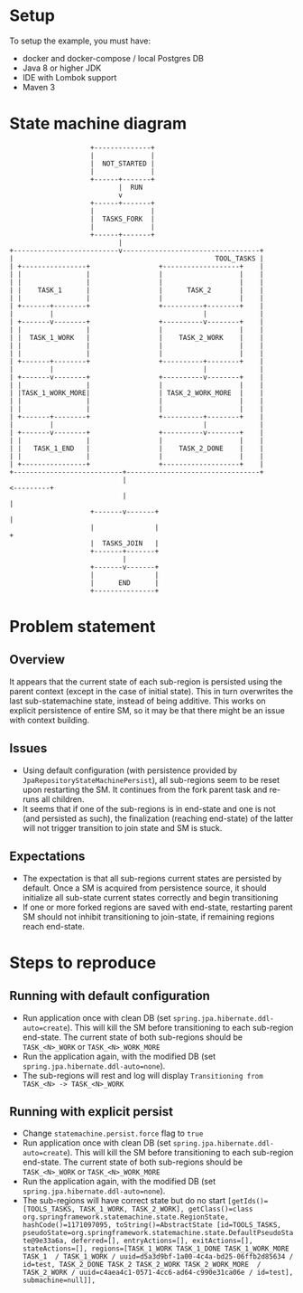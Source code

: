 # Setup

To setup the example, you must have:
 * docker and docker-compose / local Postgres DB
 * Java 8 or higher JDK
 * IDE with Lombok support
 * Maven 3

# State machine diagram
```
                    +--------------+
                    |              |
                    |  NOT_STARTED |
                    |              |
                    +------+-------+
                           |  RUN
                           v
                    +------+-------+
                    |              |
                    |  TASKS_FORK  |
                    |              |
                    +------+-------+
                           |
+--------------------------v----------------------------------+
|                                                  TOOL_TASKS |
| +----------------+                 +-------------------+    |
| |                |                 |                   |    |
| |                |                 |                   |    |
| |    TASK_1      |                 |      TASK_2       |    |
| |                |                 |                   |    |
| +-------+--------+                 +----------+--------+    |
|         |                                     |             |
| +-------v--------+                 +----------v--------+    |
| |                |                 |                   |    |
| |  TASK_1_WORK   |                 |    TASK_2_WORK    |    |
| |                |                 |                   |    |
| |                |                 |                   |    |
| +-------+--------+                 +----------+--------+    |
|         |                                     |             |
| +-------v--------+                 +----------v--------+    |
| |                |                 |                   |    |
| |TASK_1_WORK_MORE|                 | TASK_2_WORK_MORE  |    |
| |                |                 |                   |    |
| |                |                 |                   |    |
| +-------+--------+                 +----------+--------+    |
|         |                                     |             |
| +-------v--------+                 +----------v--------+    |
| |                |                 |                   |    |
| |   TASK_1_END   |                 |    TASK_2_DONE    |    |
| |                |                 |                   |    |
| +----------------+                 +-------------------+    |
+---------------------------+---------------------------------+
                            |                                                                                       <---------+
                            |                                                                                                 |
                    +-------v-------+                                                                                         |
                    |               |                                                                                         +
                    |  TASKS_JOIN   |
                    +-------+-------+
                            |
                    +-------v-------+
                    |               |
                    |      END      |
                    +---------------+
``` 

# Problem statement
## Overview

It appears that the current state of each sub-region is persisted using the parent context (except in the case of initial state). This in turn overwrites the last sub-statemachine state, instead of being additive.
This works on explicit persistence of entire SM, so it may be that there might be an issue with context building.
 
## Issues

 * Using default configuration (with persistence provided by `JpaRepositoryStateMachinePersist`), all sub-regions seem to be reset upon restarting the SM. It continues from the fork parent task and re-runs all children.
 * It seems that if one of the sub-regions is in end-state and one is not (and persisted as such), the finalization (reaching end-state) of the latter will not trigger transition to join state and SM is stuck.

## Expectations
    
 * The expectation is that all sub-regions current states are persisted by default. Once a SM is acquired from persistence source, it should initialize all sub-state current states correctly and begin transitioning
 * If one or more forked regions are saved with end-state, restarting parent SM should not inhibit transitioning to join-state, if remaining regions reach end-state.
 
# Steps to reproduce

## Running with default configuration
 * Run application once with clean DB (set `spring.jpa.hibernate.ddl-auto=create`). This will kill the SM before transitioning to each sub-region end-state. The current state of both sub-regions should be `TASK_<N>_WORK` or `TASK_<N>_WORK_MORE`
 * Run the application again, with the modified DB (set `spring.jpa.hibernate.ddl-auto=none`).
 * The sub-regions will rest and log will display ```Transitioning from TASK_<N> -> TASK_<N>_WORK```
 
## Running with explicit persist
  * Change `statemachine.persist.force` flag to `true`
  * Run application once with clean DB (set `spring.jpa.hibernate.ddl-auto=create`). This will kill the SM before transitioning to each sub-region end-state. The current state of both sub-regions should be `TASK_<N>_WORK` or `TASK_<N>_WORK_MORE`
  * Run the application again, with the modified DB (set `spring.jpa.hibernate.ddl-auto=none`).
  * The sub-regions will have correct state but do no start ``` [getIds()=[TOOLS_TASKS, TASK_1_WORK, TASK_2_WORK], getClass()=class org.springframework.statemachine.state.RegionState, hashCode()=1171097095, toString()=AbstractState [id=TOOLS_TASKS, pseudoState=org.springframework.statemachine.state.DefaultPseudoState@9e33a6a, deferred=[], entryActions=[], exitActions=[], stateActions=[], regions=[TASK_1_WORK TASK_1_DONE TASK_1_WORK_MORE TASK_1  / TASK_1_WORK / uuid=d5a3d9bf-1a00-4c4a-bd25-06ffb2d85634 / id=test, TASK_2_DONE TASK_2 TASK_2_WORK TASK_2_WORK_MORE  / TASK_2_WORK / uuid=c4aea4c1-0571-4cc6-ad64-c990e31ca06e / id=test], submachine=null]], ```
  

  

